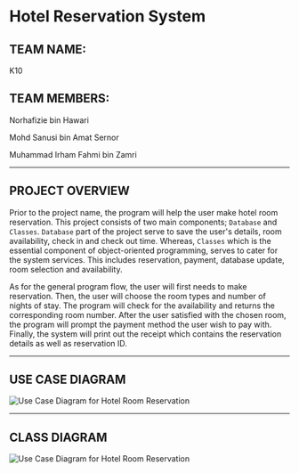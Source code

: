 # Hotel Reservation System
## TEAM NAME:
K10
## TEAM MEMBERS:
Norhafizie bin Hawari

Mohd Sanusi bin Amat Sernor

Muhammad Irham Fahmi bin Zamri

---
## PROJECT OVERVIEW
Prior to the project name, the program will help the user make hotel room reservation. This project consists of two main components; `Database` and `Classes`. `Database` part of the project serve to save the user's details, room availability, check in and check out time. Whereas, `Classes` which is the essential component of object-oriented programming, serves to cater for the system services. This includes reservation, payment, database update, room selection and availability.
  
As for the general program flow, the user will first needs to make reservation. Then, the user will choose the room types and number of nights of stay. The program will check for the availability and returns the corresponding room number. After the user satisfied with the chosen room, the program will prompt the payment method the user wish to pay with. Finally, the system will print out the receipt which contains the reservation details as well as reservation ID.

---
## USE CASE DIAGRAM
![Use Case Diagram for Hotel Room Reservation](https://drive.google.com/uc?export=view&id=1uJcq6RWee2MnAPohO6bH2dIrYyMvvDFt)

---
## CLASS DIAGRAM
![Use Case Diagram for Hotel Room Reservation](https://drive.google.com/uc?export=view&id=13JTaoK1a0BqSJ0-F9E0G-V5Uw4L7n9Vd)
